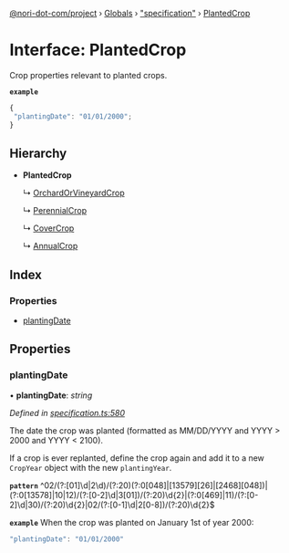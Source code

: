 [@nori-dot-com/project](../README.md) › [Globals](../globals.md) › ["specification"](../modules/_specification_.md) › [PlantedCrop](_specification_.plantedcrop.md)

# Interface: PlantedCrop

Crop properties relevant to planted crops.

**`example`** 

```js
{
 "plantingDate": "01/01/2000";
}
```

## Hierarchy

* **PlantedCrop**

  ↳ [OrchardOrVineyardCrop](_specification_.orchardorvineyardcrop.md)

  ↳ [PerennialCrop](_specification_.perennialcrop.md)

  ↳ [CoverCrop](_specification_.covercrop.md)

  ↳ [AnnualCrop](_specification_.annualcrop.md)

## Index

### Properties

* [plantingDate](_specification_.plantedcrop.md#plantingdate)

## Properties

###  plantingDate

• **plantingDate**: *string*

*Defined in [specification.ts:580](https://github.com/nori-dot-eco/nori-dot-com/blob/a4e8923/packages/project/src/specification.ts#L580)*

The date the crop was planted (formatted as MM/DD/YYYY and YYYY > 2000 and YYYY < 2100).

If a crop is ever replanted, define the crop again and add it to a new `CropYear` object with the new `plantingYear`.

**`pattern`** ^02\/(?:[01]\d|2\d)\/(?:20)(?:0[048]|[13579][26]|[2468][048])|(?:0[13578]|10|12)\/(?:[0-2]\d|3[01])\/(?:20)\d{2}|(?:0[469]|11)\/(?:[0-2]\d|30)\/(?:20)\d{2}|02\/(?:[0-1]\d|2[0-8])\/(?:20)\d{2}$

**`example`** <caption>When the crop was planted on January 1st of year 2000:</caption>

```js
"plantingDate": "01/01/2000"
```
